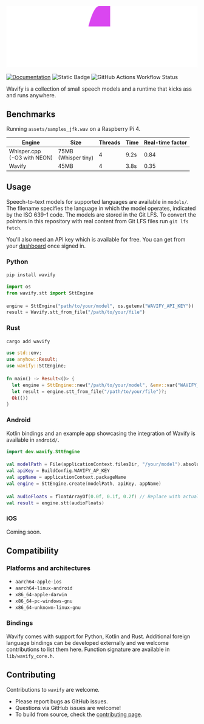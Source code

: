 ![The logo of Wavify.](assets/wavify-white-pink-word.svg?raw=true "Wavify logo")

[![Documentation](https://img.shields.io/badge/documentation-grey)](https://www.wavify.dev/docs)
![Static Badge](https://img.shields.io/badge/platforms-Linux%20%7C%20Android%20%7C%20macOS%20%7C%20iOS%20%7C%20Windows-green)
![GitHub Actions Workflow Status](https://img.shields.io/github/actions/workflow/status/wavify-labs/wavify-sdks/release.yaml)

Wavify is a collection of small speech models and a runtime that kicks ass and runs anywhere.


## Benchmarks

Running `assets/samples_jfk.wav` on a Raspberry Pi 4.

|Engine   |Size   |Threads   |Time   |Real-time factor   |
|---|---|---|---|---|
| Whisper.cpp <br> (-O3 with NEON)   | 75MB <br> (Whisper tiny)  | 4  | 9.2s  | 0.84  |
| Wavify  | 45MB  | 4  | 3.8s  | 0.35  |

## Usage

Speech-to-text models for supported languages are available in `models/`. The filename specifies the language in which 
the model operates, indicated by the ISO 639-1 code. The models are stored in the Git LFS. To convert the pointers in this
repository with real content from Git LFS files run `git lfs fetch`.

You'll also need an API key which is available for free. You can get from your [dashboard](https://www.wavify.dev/signin/password_signin) once signed in.

### Python

```bash
pip install wavify
```

```python
import os
from wavify.stt import SttEngine

engine = SttEngine("path/to/your/model", os.getenv("WAVIFY_API_KEY"))
result = Wavify.stt_from_file("/path/to/your/file")
```

### Rust

```bash
cargo add wavify
```

```rust
use std::env;
use anyhow::Result;
use wavify::SttEngine;

fn main() -> Result<()> {
  let engine = SttEngine::new("/path/to/your/model", &env::var("WAVIFY_API_KEY")?)?;
  let result = engine.stt_from_file("/path/to/your/file")?;
  Ok(())
}
```

### Android

Kotlin bindings and an example app showcasing the integration of Wavify is available in `android/`.

```kotlin
import dev.wavify.SttEngine

val modelPath = File(applicationContext.filesDir, "/your/model").absolutePath
val apiKey = BuildConfig.WAVIFY_AP_KEY
val appName = applicationContext.packageName
val engine = SttEngine.create(modelPath, apiKey, appName) 

val audioFloats = floatArrayOf(0.0f, 0.1f, 0.2f) // Replace with actual audio data
val result = engine.stt(audioFloats)
```

### iOS

Coming soon.

## Compatibility

### Platforms and architectures

- `aarch64-apple-ios`
- `aarch64-linux-android`
- `x86_64-apple-darwin`
- `x86_64-pc-windows-gnu`
- `x86_64-unknown-linux-gnu`

### Bindings

Wavify comes with support for Python, Kotlin and Rust.
Additional foreign language bindings can be developed externally and we welcome contributions to list them here. 
Function signature are available in `lib/wavify_core.h`.

## Contributing

Contributions to `wavify` are welcome. 

- Please report bugs as GitHub issues.
- Questions via GitHub issues are welcome!
- To build from source, check the [contributing page](https://github.com/wavify-labs/wavify-sdks/blob/main/CONTRIBUTING.md).
